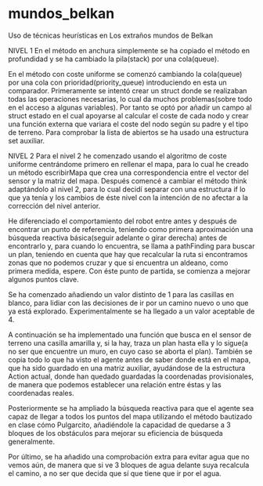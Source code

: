 # mundos_belkan
Uso de técnicas heurísticas en Los extraños mundos de Belkan

NIVEL 1
En el método en anchura simplemente se ha copiado el método en profundidad y se ha cambiado la pila(stack) por una cola(queue).

En el método con coste uniforme se comenzó cambiando la cola(queue) por una cola con prioridad(priority_queue) introduciendo en esta un comparador. Primeramente se intentó crear un struct donde se realizaban todas las operaciones necesarias, lo cual da muchos problemas(sobre todo en el acceso a algunas variables). Por tanto se optó por añadir un campo al struct estado en el cual apoyarse al calcular el coste de cada nodo y crear una función externa que variara el coste del nodo según su padre y el tipo de terreno. Para comprobar la lista de abiertos se ha usado una estructura set auxiliar.

NIVEL 2
Para el nivel 2 he comenzado usando el algoritmo de coste uniforme centrándome primero en rellenar el mapa, para lo cual he creado un método escribirMapa que crea una correspondencia entre el vector del sensor y la matriz del mapa. Después comencé a cambiar el método think adaptándolo al nivel 2, para lo cual decidí separar con una estructura if lo que ya tenía y los cambios de éste nivel con la intención de no afectar a la corrección del nivel anterior. 

He diferenciado el comportamiento del robot entre antes y después de encontrar un punto de referencia, teniendo como primera aproximación una búsqueda reactiva básica(seguir adelante o girar derecha) antes de encontrarlo y, para cuando lo encuentra, se llama a pathFinding para buscar un plan, teniendo en cuenta que hay que recalcular la ruta si encontramos zonas que no podemos cruzar y que si encuentra un aldeano, como primera medida, espere. Con éste punto de partida, se comienza a mejorar algunos puntos clave.

Se ha comenzado añadiendo un valor distinto de 1 para las casillas en blanco, para lidiar con las decisiones de ir por un camino nuevo o uno que ya está explorado. Experimentalmente se ha llegado a un valor aceptable de 4.

A continuación se ha implementado una función que busca en el sensor de terreno una casilla amarilla y, si la hay, traza un plan hasta ella y lo sigue(a no ser que encuentre un muro, en cuyo caso se aborta el plan). También se copia todo lo que ha visto el agente antes de saber donde está en el mapa, que ha sido guardado en una matriz auxiliar, ayudándose de la estructura Action actual, donde han quedado guardadas la coordenadas provisionales, de manera que podemos establecer una relación entre éstas y las coordenadas reales.

Posteriormente se ha ampliado la búsqueda reactiva para que el agente sea capaz de llegar a todos los puntos del mapa utilizando el método bautizado en clase cómo Pulgarcito, añadiéndole la capacidad de quedarse a 3 bloques de los obstáculos para mejorar su eficiencia de búsqueda generalmente.

Por último, se ha añadido una comprobación extra para evitar agua que no vemos aún, de manera que si ve 3 bloques de agua delante suya recalcula el camino, a no ser que decida que sí que tiene que ir por el agua.
